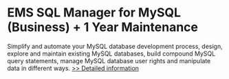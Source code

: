 # EMS SQL Manager for MySQL (Business) + 1 Year Maintenance
Simplify and automate your MySQL database development process, design, explore and maintain existing MySQL databases, build compound MySQL query statements, manage MySQL database user rights and manipulate data in different ways.
[>> Detailed information](https://secure.shareit.com/shareit/product.html?productid=300067854&affiliateid=200057808)